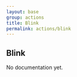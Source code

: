 ```yaml
---
layout: base
group: actions
title: Blink
permalink: actions/blink
---
```


## Blink

<p class="hint hint--error">No documentation yet.</p>